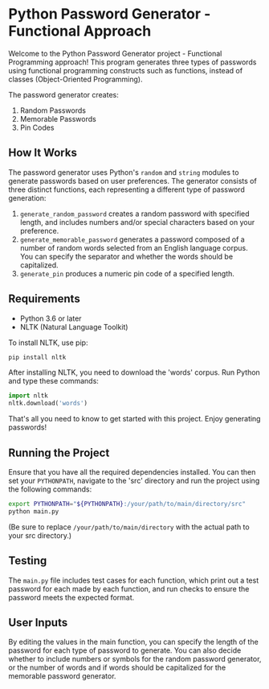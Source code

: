 # Python Password Generator - Functional Approach

Welcome to the Python Password Generator project - Functional Programming approach! This program generates three types of passwords using functional programming constructs such as functions, instead of classes (Object-Oriented Programming).

The password generator creates:

1. Random Passwords
2. Memorable Passwords
3. Pin Codes

## How It Works

The password generator uses Python's `random` and `string` modules to generate passwords based on user preferences. The generator consists of three distinct functions, each representing a different type of password generation:

1. `generate_random_password` creates a random password with specified length, and includes numbers and/or special characters based on your preference.
2. `generate_memorable_password` generates a password composed of a number of random words selected from an English language corpus. You can specify the separator and whether the words should be capitalized.
3. `generate_pin` produces a numeric pin code of a specified length.

## Requirements

- Python 3.6 or later
- NLTK (Natural Language Toolkit)

To install NLTK, use pip:

```bash
pip install nltk
```

After installing NLTK, you need to download the 'words' corpus. Run Python and type these commands:

```python
import nltk
nltk.download('words')
```

That's all you need to know to get started with this project. Enjoy generating passwords!

## Running the Project

Ensure that you have all the required dependencies installed. You can then set your `PYTHONPATH`, navigate to the 'src' directory and run the project using the following commands:

```bash
export PYTHONPATH="${PYTHONPATH}:/your/path/to/main/directory/src"
python main.py
```

(Be sure to replace `/your/path/to/main/directory` with the actual path to your src directory.)

## Testing

The `main.py` file includes test cases for each function, which print out a test password for each made by each function, and run checks to ensure the password meets the expected format.

## User Inputs

By editing the values in the main function, you can specify the length of the password for each type of password to generate. You can also decide whether to include numbers or symbols for the random password generator, or the number of words and if words should be capitalized for the memorable password generator. 
